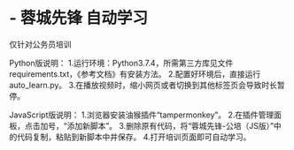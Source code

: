 # - 蓉城先锋 自动学习
仅针对公务员培训

Python版说明：
1.运行环境：Python3.7.4，所需第三方库见文件requirements.txt，《参考文档》有安装方法。
2.配置好环境后，直接运行auto_learn.py。
3.在播放视频时，缩小网页或者切换到其他标签页会导致时长暂停。

JavaScript版说明：
1.浏览器安装油猴插件“tampermonkey”。
2.在插件管理面板，点击加号，“添加新脚本”。
3.删除原有代码，将“蓉城先锋-公培（JS版）”中的代码复制，粘贴到新脚本中并保存。
4.打开培训页面即可自动学习。
